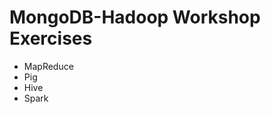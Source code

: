 MongoDB-Hadoop Workshop Exercises
=================================

- MapReduce
- Pig
- Hive
- Spark